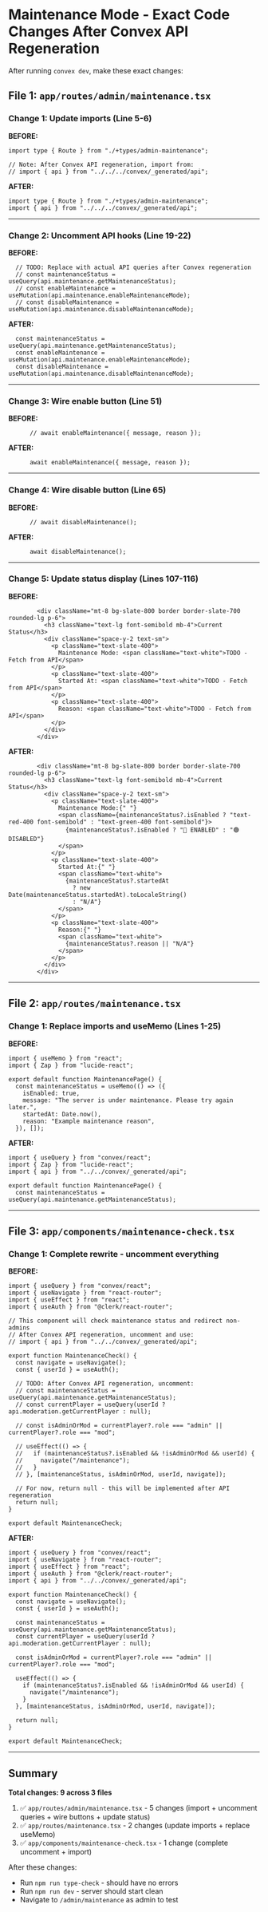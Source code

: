 # Maintenance Mode - Exact Code Changes After Convex API Regeneration

After running `convex dev`, make these exact changes:

## File 1: `app/routes/admin/maintenance.tsx`

### Change 1: Update imports (Line 5-6)

**BEFORE:**
```tsx
import type { Route } from "./+types/admin-maintenance";

// Note: After Convex API regeneration, import from:
// import { api } from "../../../convex/_generated/api";
```

**AFTER:**
```tsx
import type { Route } from "./+types/admin-maintenance";
import { api } from "../../../convex/_generated/api";
```

---

### Change 2: Uncomment API hooks (Line 19-22)

**BEFORE:**
```tsx
  // TODO: Replace with actual API queries after Convex regeneration
  // const maintenanceStatus = useQuery(api.maintenance.getMaintenanceStatus);
  // const enableMaintenance = useMutation(api.maintenance.enableMaintenanceMode);
  // const disableMaintenance = useMutation(api.maintenance.disableMaintenanceMode);
```

**AFTER:**
```tsx
  const maintenanceStatus = useQuery(api.maintenance.getMaintenanceStatus);
  const enableMaintenance = useMutation(api.maintenance.enableMaintenanceMode);
  const disableMaintenance = useMutation(api.maintenance.disableMaintenanceMode);
```

---

### Change 3: Wire enable button (Line 51)

**BEFORE:**
```tsx
      // await enableMaintenance({ message, reason });
```

**AFTER:**
```tsx
      await enableMaintenance({ message, reason });
```

---

### Change 4: Wire disable button (Line 65)

**BEFORE:**
```tsx
      // await disableMaintenance();
```

**AFTER:**
```tsx
      await disableMaintenance();
```

---

### Change 5: Update status display (Lines 107-116)

**BEFORE:**
```tsx
        <div className="mt-8 bg-slate-800 border border-slate-700 rounded-lg p-6">
          <h3 className="text-lg font-semibold mb-4">Current Status</h3>
          <div className="space-y-2 text-sm">
            <p className="text-slate-400">
              Maintenance Mode: <span className="text-white">TODO - Fetch from API</span>
            </p>
            <p className="text-slate-400">
              Started At: <span className="text-white">TODO - Fetch from API</span>
            </p>
            <p className="text-slate-400">
              Reason: <span className="text-white">TODO - Fetch from API</span>
            </p>
          </div>
        </div>
```

**AFTER:**
```tsx
        <div className="mt-8 bg-slate-800 border border-slate-700 rounded-lg p-6">
          <h3 className="text-lg font-semibold mb-4">Current Status</h3>
          <div className="space-y-2 text-sm">
            <p className="text-slate-400">
              Maintenance Mode:{" "}
              <span className={maintenanceStatus?.isEnabled ? "text-red-400 font-semibold" : "text-green-400 font-semibold"}>
                {maintenanceStatus?.isEnabled ? "🔴 ENABLED" : "🟢 DISABLED"}
              </span>
            </p>
            <p className="text-slate-400">
              Started At:{" "}
              <span className="text-white">
                {maintenanceStatus?.startedAt
                  ? new Date(maintenanceStatus.startedAt).toLocaleString()
                  : "N/A"}
              </span>
            </p>
            <p className="text-slate-400">
              Reason:{" "}
              <span className="text-white">
                {maintenanceStatus?.reason || "N/A"}
              </span>
            </p>
          </div>
        </div>
```

---

## File 2: `app/routes/maintenance.tsx`

### Change 1: Replace imports and useMemo (Lines 1-25)

**BEFORE:**
```tsx
import { useMemo } from "react";
import { Zap } from "lucide-react";

export default function MaintenancePage() {
  const maintenanceStatus = useMemo(() => ({
    isEnabled: true,
    message: "The server is under maintenance. Please try again later.",
    startedAt: Date.now(),
    reason: "Example maintenance reason",
  }), []);
```

**AFTER:**
```tsx
import { useQuery } from "convex/react";
import { Zap } from "lucide-react";
import { api } from "../../convex/_generated/api";

export default function MaintenancePage() {
  const maintenanceStatus = useQuery(api.maintenance.getMaintenanceStatus);
```

---

## File 3: `app/components/maintenance-check.tsx`

### Change 1: Complete rewrite - uncomment everything

**BEFORE:**
```tsx
import { useQuery } from "convex/react";
import { useNavigate } from "react-router";
import { useEffect } from "react";
import { useAuth } from "@clerk/react-router";

// This component will check maintenance status and redirect non-admins
// After Convex API regeneration, uncomment and use:
// import { api } from "../../convex/_generated/api";

export function MaintenanceCheck() {
  const navigate = useNavigate();
  const { userId } = useAuth();

  // TODO: After Convex API regeneration, uncomment:
  // const maintenanceStatus = useQuery(api.maintenance.getMaintenanceStatus);
  // const currentPlayer = useQuery(userId ? api.moderation.getCurrentPlayer : null);

  // const isAdminOrMod = currentPlayer?.role === "admin" || currentPlayer?.role === "mod";

  // useEffect(() => {
  //   if (maintenanceStatus?.isEnabled && !isAdminOrMod && userId) {
  //     navigate("/maintenance");
  //   }
  // }, [maintenanceStatus, isAdminOrMod, userId, navigate]);

  // For now, return null - this will be implemented after API regeneration
  return null;
}

export default MaintenanceCheck;
```

**AFTER:**
```tsx
import { useQuery } from "convex/react";
import { useNavigate } from "react-router";
import { useEffect } from "react";
import { useAuth } from "@clerk/react-router";
import { api } from "../../convex/_generated/api";

export function MaintenanceCheck() {
  const navigate = useNavigate();
  const { userId } = useAuth();

  const maintenanceStatus = useQuery(api.maintenance.getMaintenanceStatus);
  const currentPlayer = useQuery(userId ? api.moderation.getCurrentPlayer : null);

  const isAdminOrMod = currentPlayer?.role === "admin" || currentPlayer?.role === "mod";

  useEffect(() => {
    if (maintenanceStatus?.isEnabled && !isAdminOrMod && userId) {
      navigate("/maintenance");
    }
  }, [maintenanceStatus, isAdminOrMod, userId, navigate]);

  return null;
}

export default MaintenanceCheck;
```

---

## Summary

**Total changes: 9 across 3 files**

1. ✅ `app/routes/admin/maintenance.tsx` - 5 changes (import + uncomment queries + wire buttons + update status)
2. ✅ `app/routes/maintenance.tsx` - 2 changes (update imports + replace useMemo)
3. ✅ `app/components/maintenance-check.tsx` - 1 change (complete uncomment + import)

After these changes:
- Run `npm run type-check` - should have no errors
- Run `npm run dev` - server should start clean
- Navigate to `/admin/maintenance` as admin to test
